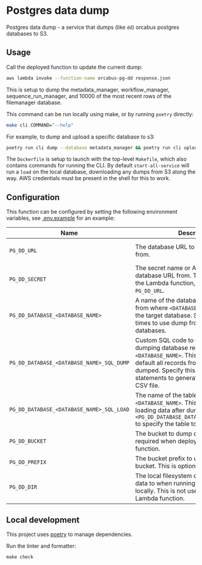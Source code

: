 # Postgres data dump

Postgres data dump - a service that dumps (like `dd`) orcabus postgres databases to S3.

## Usage

Call the deployed function to update the current dump:

```sh
aws lambda invoke --function-name orcabus-pg-dd response.json
```

This is setup to dump the metadata_manager, workflow_manager, sequence_run_manager, and 10000 of the most recent
rows of the filemanager database.

This command can be run locally using make, or by running `poetry` directly:

```sh
make cli COMMAND="--help"
```

For example, to dump and upload a specific database to s3:

```sh
poetry run cli dump --database metadata_manager && poetry run cli upload
```

The `Dockerfile` is setup to launch with the top-level `Makefile`, which also contains commands for running the CLI.
By default `start-all-service` will run a `load` on the local database, downloading any dumps from S3 along the way.
AWS credentials must be present in the shell for this to work.

## Configuration

This function can be configured by setting the following environment variables, see [.env.example][env-example] for an example:

| Name                                      | Description                                                                                                                                                                                                                             | Type                              |
|-------------------------------------------|-----------------------------------------------------------------------------------------------------------------------------------------------------------------------------------------------------------------------------------------|-----------------------------------|
| `PG_DD_URL`                               | The database URL to dump databases from.                                                                                                                                                                                                | Postgres connection string        |
| `PG_DD_SECRET`                            | The secret name or ARN to fetch the database URL from. This is only used in the Lambda function, and overrides `PG_DD_URL`.                                                                                                             | `string`                          |
| `PG_DD_DATABASE_<DATABASE_NAME>`          | A name of the database to dump records from where `<DATABASE_NAME>` represents the target database. Specify this multiple times to use dump from multiple databases.                                                                    | `string`                          |
| `PG_DD_DATABASE_<DATABASE_NAME>_SQL_DUMP` | Custom SQL code to execute when dumping database records for `<DATABASE_NAME>`. This is optional, and by default all records from all tables are dumped. Specify this is a list of SQL statements to generate a corresponding CSV file. | `string[]` or undefined           |
| `PG_DD_DATABASE_<DATABASE_NAME>_SQL_LOAD` | The name of the table to load into for `<DATABASE_NAME>`. This is required if loading data after dumping with `<PG_DD_DATABASE_DATABASE_NAME_SQL_DUMP>` to specify the table to load data into.                                         | `string[]` or undefined           |
| `PG_DD_BUCKET`                            | The bucket to dump data to. This is required when deploying the Lambda function.                                                                                                                                                        | `string` or undefined             |
| `PG_DD_PREFIX`                            | The bucket prefix to use when writing to a bucket. This is optional.                                                                                                                                                                    | `string` or undefined             |
| `PG_DD_DIR`                               | The local filesystem directory to dump data to when running this command locally. This is not used on the deployed Lambda function.                                                                                                     | filesystem directory or undefined |

## Local development 

This project uses [poetry] to manage dependencies.

Run the linter and formatter:

```
make check
```

[poetry]: https://python-poetry.org/
[env-example]: .env.example
